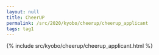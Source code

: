 ```yaml
---
layout: null
title: CheerUP
permalink: /src/2020/kyobo/cheerup/cheerup_applicant
tags: tag1
---
```

{% include src/kyobo/cheerup/cheerup_applicant.html %}